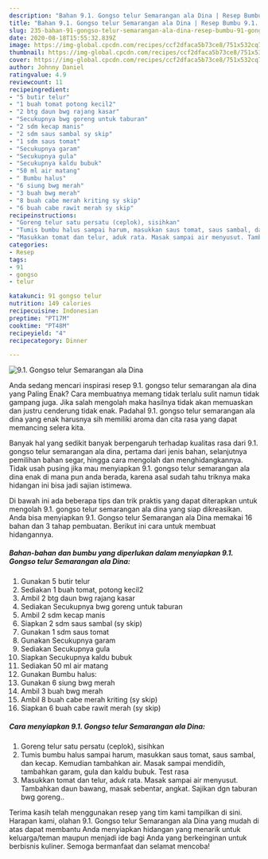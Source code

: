 ```yaml
---
description: "Bahan 9.1. Gongso telur Semarangan ala Dina | Resep Bumbu 9.1. Gongso telur Semarangan ala Dina Yang Menggugah Selera"
title: "Bahan 9.1. Gongso telur Semarangan ala Dina | Resep Bumbu 9.1. Gongso telur Semarangan ala Dina Yang Menggugah Selera"
slug: 235-bahan-91-gongso-telur-semarangan-ala-dina-resep-bumbu-91-gongso-telur-semarangan-ala-dina-yang-menggugah-selera
date: 2020-08-18T15:55:32.839Z
image: https://img-global.cpcdn.com/recipes/ccf2dfaca5b73ce8/751x532cq70/91-gongso-telur-semarangan-ala-dina-foto-resep-utama.jpg
thumbnail: https://img-global.cpcdn.com/recipes/ccf2dfaca5b73ce8/751x532cq70/91-gongso-telur-semarangan-ala-dina-foto-resep-utama.jpg
cover: https://img-global.cpcdn.com/recipes/ccf2dfaca5b73ce8/751x532cq70/91-gongso-telur-semarangan-ala-dina-foto-resep-utama.jpg
author: Johnny Daniel
ratingvalue: 4.9
reviewcount: 11
recipeingredient:
- "5 butir telur"
- "1 buah tomat potong kecil2"
- "2 btg daun bwg rajang kasar"
- "Secukupnya bwg goreng untuk taburan"
- "2 sdm kecap manis"
- "2 sdm saus sambal sy skip"
- "1 sdm saus tomat"
- "Secukupnya garam"
- "Secukupnya gula"
- "Secukupnya kaldu bubuk"
- "50 ml air matang"
- " Bumbu halus"
- "6 siung bwg merah"
- "3 buah bwg merah"
- "8 buah cabe merah kriting sy skip"
- "6 buah cabe rawit merah sy skip"
recipeinstructions:
- "Goreng telur satu persatu (ceplok), sisihkan"
- "Tumis bumbu halus sampai harum, masukkan saus tomat, saus sambal, dan kecap. Kemudian tambahkan air. Masak sampai mendidih, tambahkan garam, gula dan kaldu bubuk. Test rasa"
- "Masukkan tomat dan telur, aduk rata. Masak sampai air menyusut. Tambahkan daun bawang, masak sebentar, angkat. Sajikan dgn taburan bwg goreng.."
categories:
- Resep
tags:
- 91
- gongso
- telur

katakunci: 91 gongso telur 
nutrition: 149 calories
recipecuisine: Indonesian
preptime: "PT17M"
cooktime: "PT48M"
recipeyield: "4"
recipecategory: Dinner

---
```



![9.1. Gongso telur Semarangan ala Dina](https://img-global.cpcdn.com/recipes/ccf2dfaca5b73ce8/751x532cq70/91-gongso-telur-semarangan-ala-dina-foto-resep-utama.jpg)

Anda sedang mencari inspirasi resep 9.1. gongso telur semarangan ala dina yang Paling Enak? Cara membuatnya memang tidak terlalu sulit namun tidak gampang juga. Jika salah mengolah maka hasilnya tidak akan memuaskan dan justru cenderung tidak enak. Padahal 9.1. gongso telur semarangan ala dina yang enak harusnya sih memiliki aroma dan cita rasa yang dapat memancing selera kita.

Banyak hal yang sedikit banyak berpengaruh terhadap kualitas rasa dari 9.1. gongso telur semarangan ala dina, pertama dari jenis bahan, selanjutnya pemilihan bahan segar, hingga cara mengolah dan menghidangkannya. Tidak usah pusing jika mau menyiapkan 9.1. gongso telur semarangan ala dina enak di mana pun anda berada, karena asal sudah tahu triknya maka hidangan ini bisa jadi sajian istimewa.




Di bawah ini ada beberapa tips dan trik praktis yang dapat diterapkan untuk mengolah 9.1. gongso telur semarangan ala dina yang siap dikreasikan. Anda bisa menyiapkan 9.1. Gongso telur Semarangan ala Dina memakai 16 bahan dan 3 tahap pembuatan. Berikut ini cara untuk membuat hidangannya.

<!--inarticleads1-->

##### Bahan-bahan dan bumbu yang diperlukan dalam menyiapkan 9.1. Gongso telur Semarangan ala Dina:

1. Gunakan 5 butir telur
1. Sediakan 1 buah tomat, potong kecil2
1. Ambil 2 btg daun bwg rajang kasar
1. Sediakan Secukupnya bwg goreng untuk taburan
1. Ambil 2 sdm kecap manis
1. Siapkan 2 sdm saus sambal (sy skip)
1. Gunakan 1 sdm saus tomat
1. Gunakan Secukupnya garam
1. Sediakan Secukupnya gula
1. Siapkan Secukupnya kaldu bubuk
1. Sediakan 50 ml air matang
1. Gunakan  Bumbu halus:
1. Gunakan 6 siung bwg merah
1. Ambil 3 buah bwg merah
1. Ambil 8 buah cabe merah kriting (sy skip)
1. Siapkan 6 buah cabe rawit merah (sy skip)




<!--inarticleads2-->

##### Cara menyiapkan 9.1. Gongso telur Semarangan ala Dina:

1. Goreng telur satu persatu (ceplok), sisihkan
1. Tumis bumbu halus sampai harum, masukkan saus tomat, saus sambal, dan kecap. Kemudian tambahkan air. Masak sampai mendidih, tambahkan garam, gula dan kaldu bubuk. Test rasa
1. Masukkan tomat dan telur, aduk rata. Masak sampai air menyusut. Tambahkan daun bawang, masak sebentar, angkat. Sajikan dgn taburan bwg goreng..




Terima kasih telah menggunakan resep yang tim kami tampilkan di sini. Harapan kami, olahan 9.1. Gongso telur Semarangan ala Dina yang mudah di atas dapat membantu Anda menyiapkan hidangan yang menarik untuk keluarga/teman maupun menjadi ide bagi Anda yang berkeinginan untuk berbisnis kuliner. Semoga bermanfaat dan selamat mencoba!
